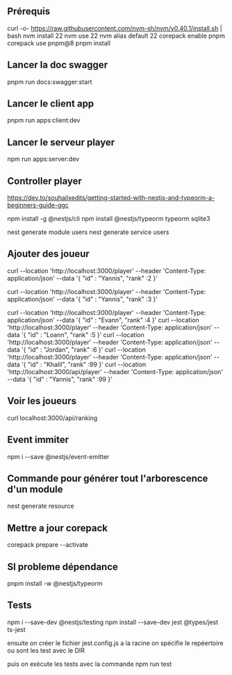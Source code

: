 ## Prérequis
curl -o- https://raw.githubusercontent.com/nvm-sh/nvm/v0.40.1/install.sh | bash
nvm install 22
nvm use 22
nvm alias default 22
corepack enable pnpm
corepack use pnpm@8
pnpm install


## Lancer la doc swagger
pnpm run docs:swagger:start

## Lancer le client app
pnpm run apps:client:dev

## Lancer le serveur player
npm run apps:server:dev


## Controller player
https://dev.to/souhailxedits/getting-started-with-nestjs-and-typeorm-a-beginners-guide-ggc

npm install -g @nestjs/cli
npm install @nestjs/typeorm typeorm sqlite3

nest generate module users
nest generate service users


## Ajouter des joueur
curl --location 'http://localhost:3000/player' --header 'Content-Type: application/json' --data '{
    "id" : "Yannis",
    "rank" :2
}'

curl --location 'http://localhost:3000/player' --header 'Content-Type: application/json' --data '{
    "id" : "Yannis",
    "rank" :3
}'

curl --location 'http://localhost:3000/player' --header 'Content-Type: application/json' --data '{
    "id" : "Evann",
    "rank" :4
}'
curl --location 'http://localhost:3000/player' --header 'Content-Type: application/json' --data '{
    "id" : "Loann",
    "rank" :5
}'
curl --location 'http://localhost:3000/player' --header 'Content-Type: application/json' --data '{
    "id" : "Jordan",
    "rank" :6
}'
curl --location 'http://localhost:3000/player' --header 'Content-Type: application/json' --data '{
    "id" : "Khalil",
    "rank" :99
}'
curl --location 'http://localhost:3000/api/player' --header 'Content-Type: application/json' --data '{
    "id" : "Yannis",
    "rank" :99
}'


## Voir les joueurs
curl localhost:3000/api/ranking

## Event immiter
npm i --save @nestjs/event-emitter

## Commande pour générer tout l'arborescence d'un module
nest generate resource <nom>

## Mettre a jour corepack
corepack prepare --activate

## SI probleme dépendance
pnpm install -w @nestjs/typeorm


## Tests
npm i --save-dev @nestjs/testing
npm install --save-dev jest @types/jest ts-jest

ensuite on créer le fichier jest.config.js a la racine 
on spécifie le repéertoire ou sont les test avec le DIR

puis on exécute les tests avec la commande
npm run test
